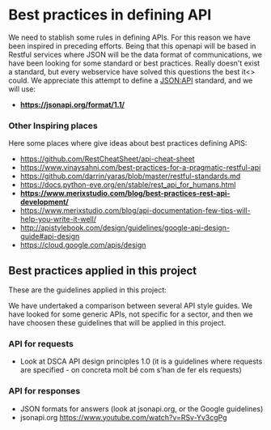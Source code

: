 # Best practices in defining API

We need to stablish some rules in defining APIs. For this reason we have been inspired in preceding efforts. Being that this openapi will be based in Restful services where JSON will be the data format of communications, we have been looking for some standard or best practices. Really doesn't exist a standard, but every webservice have solved this questions the best it<> could. We appreciate this attempt to define a [JSON:API](https://jsonapi.org/format/1.1/) standard, and we will use:

- **https://jsonapi.org/format/1.1/**


### Other Inspiring places
Here some places where give ideas about best practices defining APIS:
- https://github.com/RestCheatSheet/api-cheat-sheet
- https://www.vinaysahni.com/best-practices-for-a-pragmatic-restful-api
- https://github.com/darrin/yaras/blob/master/restful-standards.md
- https://docs.python-eve.org/en/stable/rest_api_for_humans.html
- **https://www.merixstudio.com/blog/best-practices-rest-api-development/**
- https://www.merixstudio.com/blog/api-documentation-few-tips-will-help-you-write-it-well/
- http://apistylebook.com/design/guidelines/google-api-design-guide#api-design
- https://cloud.google.com/apis/design
## Best practices applied in this project
These are the guidelines applied in this project:

We have undertaked a comparison between several API style guides. We have looked for some generic APIs, not specific for a sector, and then we have choosen these guidelines that will be applied in this project.

### API for requests

- Look at DSCA API design principles 1.0 (it is a guidelines where requests are specified - on concreta molt bé com s'han de fer els requests)
### API for responses

- JSON formats for answers (look at jsonapi.org, or the Google guidelines)
- jsonapi.org https://www.youtube.com/watch?v=RSv-Yv3cgPg